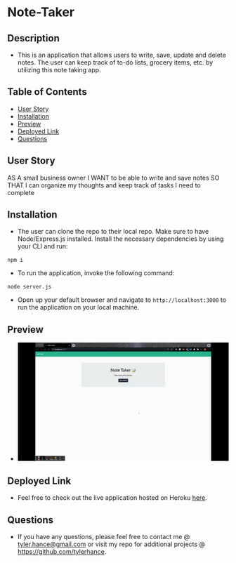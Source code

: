 # Note-Taker

## Description 

* This is an application that allows users to write, save, update and delete notes. The user can keep track of to-do lists, grocery items, etc. by utilizing this 
note taking app. 

## Table of Contents

* [User Story](#userstory)
* [Installation](#installation)
* [Preview](#preview)
* [Deployed Link](#deployedlink)
* [Questions](#questions)

## User Story
AS A small business owner
I WANT to be able to write and save notes
SO THAT I can organize my thoughts and keep track of tasks I need to complete

## Installation
* The user can clone the repo to their local repo. Make sure to have Node/Express.js installed. Install the necessary dependencies by using your CLI and run:
```
npm i
```
* To run the application, invoke the following command:
```
node server.js
```
* Open up your default browser and navigate to `http://localhost:3000` to run the application on your local machine.

## Preview

* ![Note Taker](assets/images/notetakerdemo.gif)

## Deployed Link

* Feel free to check out the live application hosted on Heroku [here]().

## Questions

* If you have any questions, please feel free to contact me @ tyler.hance@gmail.com or visit my repo for additional projects @ https://github.com/tylerhance.